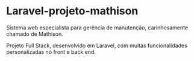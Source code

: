 # Laravel-projeto-mathison
Sistema web especialista para gerência de manutenção, carinhosamente chamado de Mathison.

Projeto Full Stack, desenvolvido em Laravel, com muitas funcionalidades personalizadas no front e back end.
